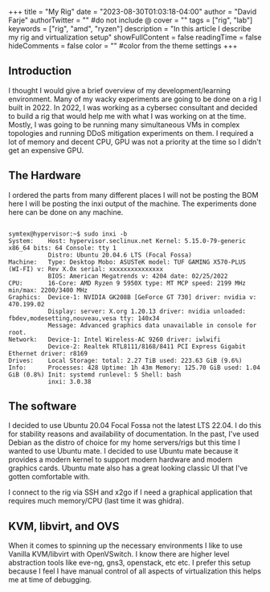 +++
title = "My Rig"
date = "2023-08-30T01:03:18-04:00"
author = "David Farje"
authorTwitter = "" #do not include @
cover = ""
tags = ["rig", "lab"]
keywords = ["rig", "amd", "ryzen"]
description = "In this article I describe my rig and virtualization setup"
showFullContent = false
readingTime = false
hideComments = false
color = "" #color from the theme settings
+++

## Introduction

I thought I would give a brief overview of my development/learning environment.  Many of my wacky experiments are going to be done on a rig I built in 2022. In 2022, I was working as a cybersec consultant and decided to build a rig that would help me with what I was working on at the time.  Mostly, I was going to be running many simultaneous VMs in complex topologies and running DDoS mitigation experiments on them.  I required a lot of memory and decent CPU, GPU was not a priority at the time so I didn't get an expensive GPU.


## The Hardware

I ordered the parts from many different places I will not be posting the BOM here I will be posting the inxi output of the machine.  The experiments done here can be done on any machine.

```shell

symtex@hypervisor:~$ sudo inxi -b
System:    Host: hypervisor.seclinux.net Kernel: 5.15.0-79-generic x86_64 bits: 64 Console: tty 1 
           Distro: Ubuntu 20.04.6 LTS (Focal Fossa) 
Machine:   Type: Desktop Mobo: ASUSTeK model: TUF GAMING X570-PLUS (WI-FI) v: Rev X.0x serial: xxxxxxxxxxxxxxx 
           BIOS: American Megatrends v: 4204 date: 02/25/2022 
CPU:       16-Core: AMD Ryzen 9 5950X type: MT MCP speed: 2199 MHz min/max: 2200/3400 MHz 
Graphics:  Device-1: NVIDIA GK208B [GeForce GT 730] driver: nvidia v: 470.199.02 
           Display: server: X.org 1.20.13 driver: nvidia unloaded: fbdev,modesetting,nouveau,vesa tty: 140x34 
           Message: Advanced graphics data unavailable in console for root. 
Network:   Device-1: Intel Wireless-AC 9260 driver: iwlwifi 
           Device-2: Realtek RTL8111/8168/8411 PCI Express Gigabit Ethernet driver: r8169 
Drives:    Local Storage: total: 2.27 TiB used: 223.63 GiB (9.6%) 
Info:      Processes: 428 Uptime: 1h 43m Memory: 125.70 GiB used: 1.04 GiB (0.8%) Init: systemd runlevel: 5 Shell: bash 
           inxi: 3.0.38 

```

## The software

I decided to use Ubuntu 20.04 Focal Fossa not the latest LTS 22.04.  I do this for stability reasons and availability of documentation.  In the past, I've used Debian as the distro of choice for my home servers/rigs but this time I wanted to use Ubuntu mate.  I decided to use Ubuntu mate because it provides a modern kernel to support modern hardware and modern graphics cards.  Ubuntu mate also has a great looking classic UI that I've gotten comfortable with.

I connect to the rig via SSH and x2go if I need a graphical application that requires much memory/CPU (last time it was ghidra). 

## KVM, libvirt, and OVS

When it comes to spinning up the necessary environments I like to use Vanilla KVM/libvirt with OpenVSwitch.  I know there are higher level abstraction tools like eve-ng, gns3, openstack, etc etc.  I prefer this setup because I feel I have manual control of all aspects of virtualization this helps me at time of debugging.

